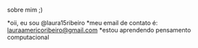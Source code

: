 sobre mim ;)

*oii, eu sou @laura15ribeiro
*meu email de contato é: lauraamericoribeiro@gmail.com
*estou aprendendo pensamento computacional
